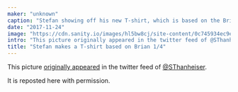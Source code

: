 ```yaml
---
maker: "unknown"
caption: "Stefan showing off his new T-shirt, which is based on the Brian Body Block."
date: "2017-11-24"
image: "https://cdn.sanity.io/images/hl5bw8cj/site-content/0c745934ec9e842f4c842dbb43c2cbc17e0968f1-1937x1936.jpg"
intro: "This picture originally appeared in the twitter feed of @SThanheiser ."
title: "Stefan makes a T-shirt based on Brian 1/4"
---
```



This picture [originally appeared](https://twitter.com/SThanheiser/status/933942463332536320)
in the twitter feed of [@SThanheiser](https://twitter.com/SThanheiser).

It is reposted here with permission.

